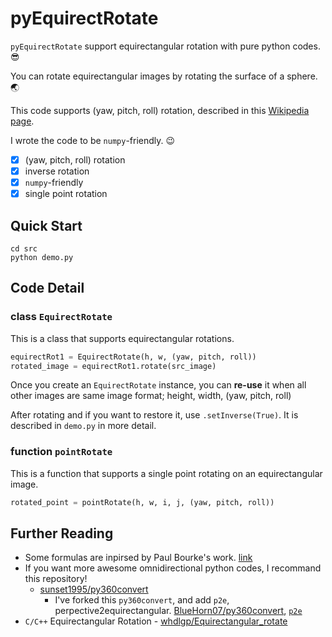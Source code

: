# pyEquirectRotate

`pyEquirectRotate` support equirectangular rotation with pure python codes. 😎 

You can rotate equirectangular images by rotating the surface of a sphere. 🌏

This code supports (yaw, pitch, roll) rotation, described in this [Wikipedia page](https://en.wikipedia.org/wiki/Rotation_matrix#General_rotations).

I wrote the code to be `numpy`-friendly. 😉

- [x] (yaw, pitch, roll) rotation
- [x] inverse rotation
- [x] `numpy`-friendly
- [x] single point rotation

## Quick Start

```
cd src
python demo.py
```


## Code Detail

### class `EquirectRotate`

This is a class that supports equirectangular rotations.

``` python
equirectRot1 = EquirectRotate(h, w, (yaw, pitch, roll))
rotated_image = equirectRot1.rotate(src_image)
```

Once you create an `EquirectRotate` instance, you can **re-use** it when all other images are same image format; height, width, (yaw, pitch, roll)

After rotating and if you want to restore it, use `.setInverse(True)`. It is described in `demo.py` in more detail.

### function `pointRotate`

This is a function that supports a single point rotating on an equirectangular image.

``` python
rotated_point = pointRotate(h, w, i, j, (yaw, pitch, roll))
```

## Further Reading

- Some formulas are inpirsed by Paul Bourke's work. [link](http://paulbourke.net/dome/dualfish2sphere/)
- If you want more awesome omnidirectional python codes, I recommand this repository!
    - [sunset1995/py360convert](https://github.com/sunset1995/py360convert)
        - I've forked this `py360convert`, and add `p2e`, perpective2equirectangular. [BlueHorn07/py360convert](https://github.com/BlueHorn07/py360convert), [`p2e`](https://github.com/BlueHorn07/py360convert#p2ep_img-fov_deg-u_deg-v_deg-out_hw-in_rot_deg0)
- `C/C++` Equirectangular Rotation - [whdlgp/Equirectangular_rotate](https://github.com/whdlgp/Equirectangular_rotate)
    
